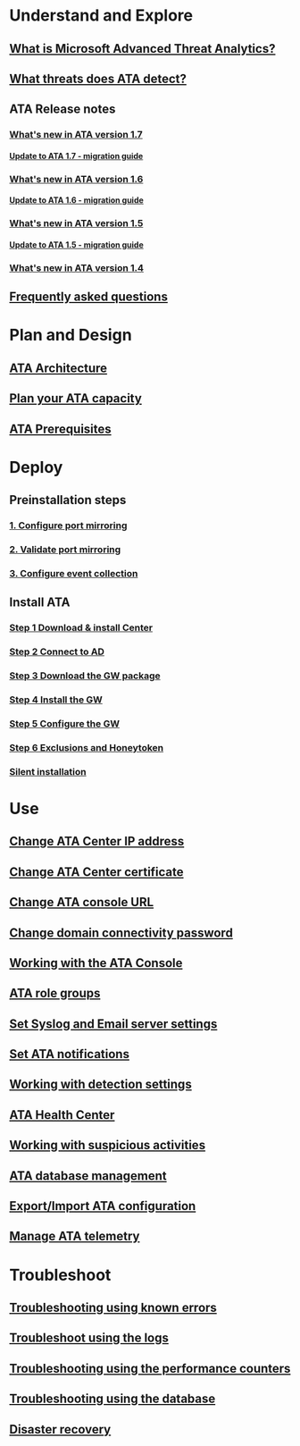 # Understand and Explore
## [What is Microsoft Advanced Threat Analytics?](what-is-ata.md)
## [What threats does ATA detect?](ata-threats.md)
## ATA Release notes
### [What's new in ATA version 1.7](whats-new-version-1.7.md)
#### [Update to ATA 1.7 - migration guide](ata-update-1.7-migration-guide.md)
### [What's new in ATA version 1.6](whats-new-version-1.6.md)
#### [Update to ATA 1.6 - migration guide](ata-update-1.6-migration-guide.md)
### [What's new in ATA version 1.5](whats-new-version-1.5.md)
#### [Update to ATA 1.5 - migration guide](ata-update-1.5-migration-guide.md)
### [What's new in ATA version 1.4](whats-new-version-1.4.md)
## [Frequently asked questions](ata-technical-faq.md)
# Plan and Design
## [ATA Architecture](/advanced-threat-analytics/plan-design/ata-architecture)
## [Plan your ATA capacity](/advanced-threat-analytics/plan-design/ata-capacity-planning)
## [ATA Prerequisites](/advanced-threat-analytics/plan-design/ata-prerequisites)
# Deploy
## Preinstallation steps
### [1. Configure port mirroring](/advanced-threat-analytics/deploy-use/configure-port-mirroring)
### [2. Validate port mirroring](/advanced-threat-analytics/deploy-use/validate-port-mirroring)
### [3. Configure event collection](/advanced-threat-analytics/deploy-use/configure-event-collection)
## Install ATA
### [Step 1 Download & install Center](/advanced-threat-analytics/deploy-use/install-ata-step1)
### [Step 2 Connect to AD](/advanced-threat-analytics/deploy-use/install-ata-step2)
### [Step 3 Download the GW package](/advanced-threat-analytics/deploy-use/install-ata-step3)
### [Step 4 Install the GW](/advanced-threat-analytics/deploy-use/install-ata-step4)
### [Step 5 Configure the GW](/advanced-threat-analytics/deploy-use/install-ata-step5)
### [Step 6 Exclusions and Honeytoken](/advanced-threat-analytics/deploy-use/install-ata-step6)
### [Silent installation](/advanced-threat-analytics/deploy-use/ata-silent-installation)
# Use
## [Change ATA Center IP address](/advanced-threat-analytics/deploy-use/modifying-ata-config-centerip)
## [Change ATA Center certificate](/advanced-threat-analytics/deploy-use/modifying-ata-config-centercert)
## [Change ATA console URL](/advanced-threat-analytics/deploy-use/modifying-ata-config-consoleurl)
## [Change domain connectivity password](/advanced-threat-analytics/deploy-use/modifying-ata-config-dcpassword)
## [Working with the ATA Console](/advanced-threat-analytics/deploy-use/working-with-ata-console)
## [ATA role groups](/advanced-threat-analytics/deploy-use/ata-role-groups)
## [Set Syslog and Email server settings](/advanced-threat-analytics/deploy-use/setting-syslog-email-server-settings)
## [Set ATA notifications](/advanced-threat-analytics/deploy-use/setting-ata-alerts)
## [Working with detection settings](/advanced-threat-analytics/deploy-use/working-with-detection-settings)
## [ATA Health Center](/advanced-threat-analytics/deploy-use/ata-health-center)
## [Working with suspicious activities](/advanced-threat-analytics/deploy-use/working-with-suspicious-activities)
## [ATA database management](/advanced-threat-analytics/deploy-use/ata-database-management)
## [Export/Import ATA configuration](/advanced-threat-analytics/deploy-use/ata-configuration-file)
## [Manage ATA telemetry](/advanced-threat-analytics/deploy-use/manage-telemetry-settings)
# Troubleshoot
## [Troubleshooting using known errors](/advanced-threat-analytics/troubleshoot/troubleshooting-ata-known-errors)
## [Troubleshoot using the logs](/advanced-threat-analytics/troubleshoot/troubleshooting-ata-using-logs)
## [Troubleshooting using the performance counters](/advanced-threat-analytics/troubleshoot/troubleshooting-ata-using-perf-counters)
## [Troubleshooting using the database](/advanced-threat-analytics/troubleshoot/troubleshooting-ata-using-ata-database)
## [Disaster recovery](/advanced-threat-analytics/troubleshoot/disaster-recovery)
